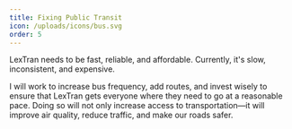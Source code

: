 ```yaml
---
title: Fixing Public Transit
icon: /uploads/icons/bus.svg
order: 5
---
```


LexTran needs to be fast, reliable, and affordable. Currently, it's slow, inconsistent, and expensive.

I will work to increase bus frequency, add routes, and invest wisely to ensure that LexTran gets everyone where they need to go at a reasonable pace. Doing so will not only increase access to transportation—it will improve air quality, reduce traffic, and make our roads safer.
